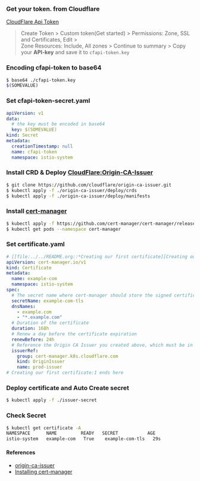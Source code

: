### Get your token. from Cloudflare
[CloudFlare Api Token](https://dash.cloudflare.com/profile/api-tokens)
> Create Token > Custom token(Get started) > Permissions: Zone, SSL and Certificates, Edit > <br> Zone Resources: Include, All zones > Continue to summary > Copy your **API-key** and save it to `cfapi-token.key`

### Encoding cfapi-token to base64
```bash
$ base64 ./cfapi-token.key
$(SOMEVALUE)
```

### Set cfapi-token-secret.yaml
```yaml
apiVersion: v1
data:
  # the key must be encoded in base64
  key: $(SOMEVALUE)
kind: Secret
metadata:
  creationTimestamp: null
  name: cfapi-token
  namespace: istio-system
```


### Install CRD & Deploy [CloudFlare:Origin-CA-Issuer](https://github.com/cloudflare/origin-ca-issuer)
```bash
$ git clone https://github.com/cloudflare/origin-ca-issuer.git
$ kubectl apply -f ./origin-ca-issuer/deploy/crds
$ kubectl apply -f ./origin-ca-issuer/deploy/manifests
```

### Install [cert-manager](https://cert-manager.io/docs/installation/)
```bash
$ kubectl apply -f https://github.com/cert-manager/cert-manager/releases/download/v1.17.0/cert-manager.yaml
$ kubectl get pods --namespace cert-manager
```

### Set certificate.yaml
```yaml
# [[file:../../README.org::*Creating our first certificate][Creating our first certificate:1]]
apiVersion: cert-manager.io/v1
kind: Certificate
metadata:
  name: example-com
  namespace: istio-system
spec:
  # The secret name where cert-manager should store the signed certificate
  secretName: example-com-tls
  dnsNames:
    - example.com
    - "*.example.com"
  # Duration of the certificate
  duration: 168h
  # Renew a day before the certificate expiration
  renewBefore: 24h
  # Reference the Origin CA Issuer you created above, which must be in the same namespace.
  issuerRef:
    group: cert-manager.k8s.cloudflare.com
    kind: OriginIssuer
    name: prod-issuer
# Creating our first certificate:1 ends here
```

### Deploy certificate and Auto Create secret
```bash
$ kubectl apply -f ./issuer-secret
```

### Check Secret
```bash
$ kubectl get certificate -A
NAMESPACE      NAME         READY   SECRET           AGE
istio-system   example-com   True    example-com-tls   29s
```

#### References
- [origin-ca-issuer](https://github.com/cloudflare/origin-ca-issuer/blob/trunk/deploy/crds/cert-manager.k8s.cloudflare.com_clusteroriginissuers.yaml)
- [Installing cert-manager](https://cert-manager.io/docs/installation/)